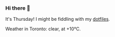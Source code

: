 ### Hi there :wave:

It's Thursday! I might be fiddling with my [dotfiles](https://github.com/bewuethr/dotfiles).

Weather in Toronto: clear, at +10°C.
